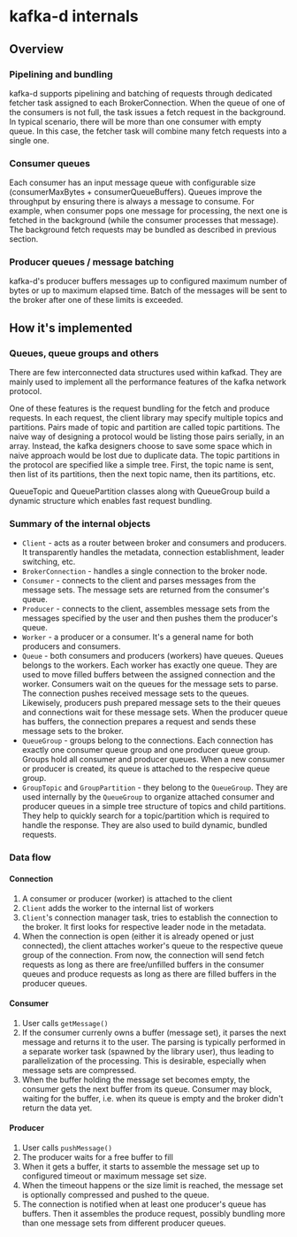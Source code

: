 # kafka-d internals

## Overview

### Pipelining and bundling

kafka-d supports pipelining and batching of requests through dedicated fetcher task assigned to each BrokerConnection. When the queue of one of the consumers is not full, the task issues a fetch request in the background. In typical scenario, there will be more than one consumer with empty queue. In this case, the fetcher task will combine many fetch requests into a single one.

### Consumer queues

Each consumer has an input message queue with configurable size (consumerMaxBytes + consumerQueueBuffers). Queues improve the throughput by ensuring there is always a message to consume. For example, when consumer pops one message for processing, the next one is fetched in the background (while the consumer processes that message). The background fetch requests may be bundled as described in previous section.

### Producer queues / message batching

kafka-d's producer buffers messages up to configured maximum number of bytes or up to maximum elapsed time. Batch of the messages will be sent to the broker after one of these limits is exceeded.

## How it's implemented

### Queues, queue groups and others

There are few interconnected data structures used within kafkad. They are mainly used to implement all the performance features of the kafka network protocol.

One of these features is the request bundling for the fetch and produce requests. In each request, the client library may specify multiple topics and partitions. Pairs made of topic and partition are called topic partitions. The naive way of designing a protocol would be listing those pairs serially, in an array. Instead, the kafka designers choose to save some space which in naive approach would be lost due to duplicate data. The topic partitions in the protocol are specified like a simple tree. First, the topic name is sent, then list of its partitions, then the next topic name, then its partitions, etc.

QueueTopic and QueuePartition classes along with QueueGroup build a dynamic structure which enables fast request bundling.

### Summary of the internal objects

* ```Client``` - acts as a router between broker and consumers and producers. It transparently handles the metadata, connection establishment, leader switching, etc.
* ```BrokerConnection``` - handles a single connection to the broker node.
* ```Consumer``` - connects to the client and parses messages from the message sets. The message sets are returned from the consumer's queue.
* ```Producer``` - connects to the client, assembles message sets from the messages specified by the user and then pushes them the producer's queue.
* ```Worker``` - a producer or a consumer. It's a general name for both producers and consumers.
* ```Queue``` - both consumers and producers (workers) have queues. Queues belongs to the workers. Each worker has exactly one queue. They are used to move filled buffers between the assigned connection and the worker. Consumers wait on the queues for the message sets to parse. The connection pushes received message sets to the queues. Likewisely, producers push prepared message sets to the their queues and connections wait for these message sets. When the producer queue has buffers, the connection prepares a request and sends these message sets to the broker.
* ```QueueGroup``` - groups belong to the connections. Each connection has exactly one consumer queue group and one producer queue group. Groups hold all consumer and producer queues. When a new consumer or producer is created, its queue is attached to the respecive queue group.
* ```GroupTopic``` and ```GroupPartition``` - they belong to the ```QueueGroup```. They are used internally by the ```QueueGroup``` to organize attached consumer and producer queues in a simple tree structure of topics and child partitions. They help to quickly search for a topic/partition which is required to handle the response. They are also used to build dynamic, bundled requests.

### Data flow

#### Connection
1. A consumer or producer (worker) is attached to the client
2. ```Client``` adds the worker to the internal list of workers
3. ```Client```'s connection manager task, tries to establish the connection to the broker. It first looks for respective leader node in the metadata.
4. When the connection is open (either it is already opened or just connected), the client attaches worker's queue to the respective queue group of the connection. From now, the connection will send fetch requests as long as there are free/unfilled buffers in the consumer queues and produce requests as long as there are filled buffers in the producer queues.

#### Consumer
1. User calls ```getMessage()```
2. If the consumer currenly owns a buffer (message set), it parses the next message and returns it to the user. The parsing is typically performed in a separate worker task (spawned by the library user), thus leading to parallelization of the processing. This is desirable, especially when message sets are compressed.
3. When the buffer holding the message set becomes empty, the consumer gets the next buffer from its queue. Consumer may block, waiting for the buffer, i.e. when its queue is empty and the broker didn't return the data yet.

#### Producer
1. User calls ```pushMessage()```
2. The producer waits for a free buffer to fill
3. When it gets a buffer, it starts to assemble the message set up to configured timeout or maximum message set size.
4. When the timeout happens or the size limit is reached, the message set is optionally compressed and pushed to the queue.
5. The connection is notified when at least one producer's queue has buffers. Then it assembles the produce request, possibly bundling more than one message sets from different producer queues.